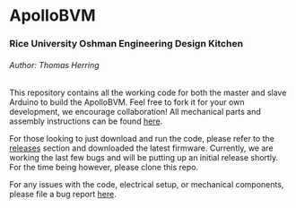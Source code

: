 # ApolloBVM #
### Rice University Oshman Engineering Design Kitchen ###
###### Author: Thomas Herring ######

This repository contains all the working code for both the master and slave Arduino to build the ApolloBVM. Feel free to fork it for your own development, we encourage collaboration! All mechanical parts and assembly instructions can be found [here](http://oedk.rice.edu/apollobvm).

For those looking to just download and run the code, please refer to the [releases](https://github.com/apollobvm/apollobvm/releases) section and downloaded the latest firmware. Currently, we are working the last few bugs and will be putting up an initial release shortly. For the time being however, please clone this repo.

For any issues with the code, electrical setup, or mechanical components, please file a bug report [here](https://github.com/apollobvm/apollobvm/issues).
